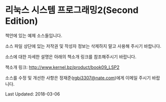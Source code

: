 
# 리눅스 시스템 프로그래밍2(Second Edition)

책안에 있는 예제 소스들입니다.

소스 파일 상단에 있는 저작권 및 작성자 정보는 삭제하지 말고 사용해 주시기 바랍니다.

소스에 대한 자세한 설명은 아래의 책소개 링크를 참조해주시기 바랍니다.

책소개 링크:
http://www.kernel.bz/product/book09_LSP2

소스를 수정 및 개선한 사항은 정재준(rgbi3307@nate.com)에게 이메일 주시기 바랍니다.

Last Updated: 2018-03-06
